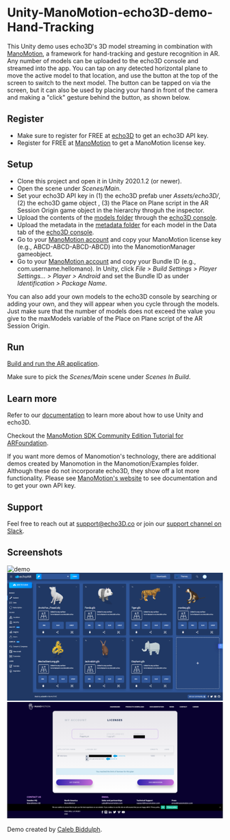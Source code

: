 
# Unity-ManoMotion-echo3D-demo-Hand-Tracking
 
This Unity demo uses echo3D's 3D model streaming in combination with [ManoMotion](https://www.manomotion.com/), a framework for hand-tracking and gesture recognition in AR. Any number of models can be uploaded to the echo3D console and streamed into the app. You can tap on any detected horizontal plane to move the active model to that location, and use the button at the top of the screen to switch to the next model. The button can be tapped on via the screen, but it can also be used by placing your hand in front of the camera and making a "click" gesture behind the button, as shown below.

## Register
* Make sure to register for FREE at [echo3D](https://console.echo3D.co/#/auth/register) to get an echo3D API key.
* Register for FREE at [ManoMotion](https://www.manomotion.com/registration/?gf_plan=ce) to get a ManoMotion license key.

## Setup
* Clone this project and open it in Unity 2020.1.2 (or newer).
* Open the scene under _Scenes/Main_.
* Set your echo3D API key in (1) the echo3D prefab uner _Assets/echo3D/_, (2) the echo3D game object , (3) the Place on Plane script in the AR Session Origin game object in the hierarchy throguh the inspector.
* Upload the contents of the [models folder](/models/) through the [echo3D console](https://console.echo3D.co).
* Upload the metadata in the [metadata folder](/metadata/) for each model in the Data tab of the [echo3D console](https://console.echo3D.co).
* Go to your [ManoMotion account](https://www.manomotion.com/my-account/licenses/) and copy your ManoMotion license key (e.g., ABCD-ABCD-ABCD-ABCD) into the ManomotionManager gameobject.
* Go to your [ManoMotion account](https://www.manomotion.com/my-account/licenses/) and copy your Bundle ID (e.g., com.username.hellomano). In Unity, click _File > Build Settings > Player Settings... > Player > Android_ and set the Bundle ID as under _Identification > Package Name_.

You can also add your own models to the echo3D console by searching or adding your own, and they will appear when you cycle through the models. Just make sure that the number of models does not exceed the value you give to the maxModels variable of the Place on Plane script of the AR Session Origin.

## Run
[Build and run the AR application](https://docs.echo3D.co/unity/adding-ar-capabilities#4-build-and-run-the-ar-application).

Make sure to pick the _Scenes/Main_ scene under _Scenes In Build_.

## Learn more
Refer to our [documentation](https://docs.echo3D.co/unity/) to learn more about how to use Unity and echo3D.

Checkout the [ManoMotion SDK Community Edition Tutorial for ARFoundation](https://www.youtube.com/watch?v=OVkSjTefLo8&ab_channel=ManoMotion).

If you want more demos of Manomotion's technology, there are additional demos created by Manomotion in the Manomotion/Examples folder. Although these do not incorporate echo3D, they show off a lot more functionality. Please see [ManoMotion's website](https://www.manomotion.com/) to see documentation and to get your own API key.

## Support
Feel free to reach out at [support@echo3D.co](mailto:support@echo3D.co) or join our [support channel on Slack](https://go.echo3D.co/join).

## Screenshots
![demo](images/demo_video.gif)
![console](images/console.png)
![manomotion](images/manomotion_account.png)

Demo created by [Caleb Biddulph](https://github.com/CDBiddulph/).

